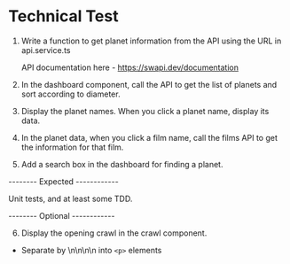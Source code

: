 # Technical Test

1. Write a function to get planet information from the API using the URL in api.service.ts

   API documentation here - https://swapi.dev/documentation

2. In the dashboard component, call the API to get the list of planets and sort according to diameter.

3. Display the planet names. When you click a planet name, display its data.

4. In the planet data, when you click a film name, call the films API to get the information for that film.

5. Add a search box in the dashboard for finding a planet.

-------- Expected ------------

Unit tests, and at least some TDD.

-------- Optional ------------

6. Display the opening crawl in the crawl component.
- Separate by \n\n\n\n into `<p>` elements
